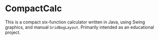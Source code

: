 # CompactCalc

This is a compact six-function calculator written in Java, using Swing graphics, and manual `GridBagLayout`. Primarily intended as an educational project.
